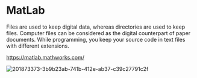 # MatLab
Files are used to keep digital data, whereas directories are used to keep files. Computer files can be considered as the digital counterpart of paper documents. While programming, you keep your source code in text files with different extensions.

https://matlab.mathworks.com/

![201873373-3b9b23ab-741b-412e-ab37-c39c27791c2f](https://user-images.githubusercontent.com/109382325/205455851-638ab4f1-b048-4508-8982-c82fd574155b.jpg)
